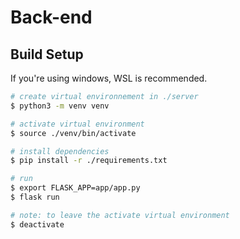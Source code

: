 # Back-end

## Build Setup

If you're using windows, WSL is recommended.

```bash
# create virtual environnement in ./server
$ python3 -m venv venv

# activate virtual environment
$ source ./venv/bin/activate

# install dependencies
$ pip install -r ./requirements.txt

# run
$ export FLASK_APP=app/app.py
$ flask run

# note: to leave the activate virtual environment
$ deactivate
```
